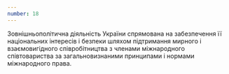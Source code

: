```yaml
---
number: 18
---
```


Зовнішньополітична діяльність України спрямована на забезпечення її національних інтересів і безпеки шляхом підтримання
мирного і взаємовигідного співробітництва з членами міжнародного співтовариства за загальновизнаними принципами і
нормами міжнародного права.
